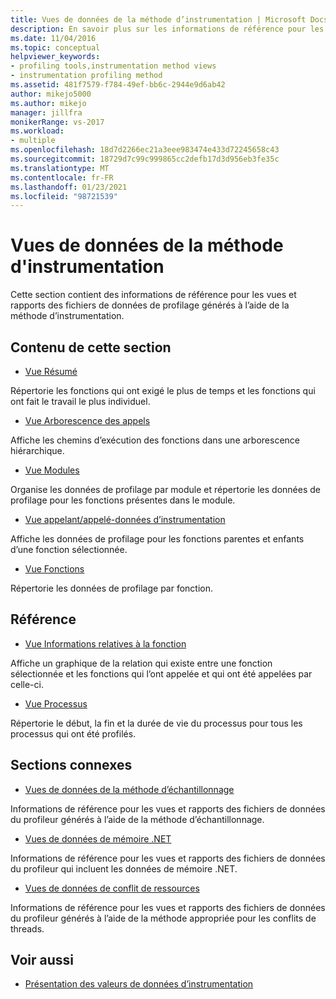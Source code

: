 ```yaml
---
title: Vues de données de la méthode d’instrumentation | Microsoft Docs
description: En savoir plus sur les informations de référence pour les vues et les rapports des fichiers de données du profileur générés à l’aide de la méthode d’instrumentation.
ms.date: 11/04/2016
ms.topic: conceptual
helpviewer_keywords:
- profiling tools,instrumentation method views
- instrumentation profiling method
ms.assetid: 481f7579-f784-49ef-bb6c-2944e9d6ab42
author: mikejo5000
ms.author: mikejo
manager: jillfra
monikerRange: vs-2017
ms.workload:
- multiple
ms.openlocfilehash: 18d7d2266ec21a3eee983474e433d72245658c43
ms.sourcegitcommit: 18729d7c99c999865cc2defb17d3d956eb3fe35c
ms.translationtype: MT
ms.contentlocale: fr-FR
ms.lasthandoff: 01/23/2021
ms.locfileid: "98721539"
---
```

# <a name="instrumentation-method-data-views"></a>Vues de données de la méthode d'instrumentation
Cette section contient des informations de référence pour les vues et rapports des fichiers de données de profilage générés à l’aide de la méthode d’instrumentation.

## <a name="in-this-section"></a>Contenu de cette section
- [Vue Résumé](../profiling/summary-view-instrumentation-data.md)

 Répertorie les fonctions qui ont exigé le plus de temps et les fonctions qui ont fait le travail le plus individuel.

- [Vue Arborescence des appels](../profiling/call-tree-view-instrumentation-data.md)

 Affiche les chemins d’exécution des fonctions dans une arborescence hiérarchique.

- [Vue Modules](../profiling/modules-view-instrumentation-data.md)

 Organise les données de profilage par module et répertorie les données de profilage pour les fonctions présentes dans le module.

- [Vue appelant/appelé-données d’instrumentation](../profiling/caller-callee-view-instrumentation-data.md)

 Affiche les données de profilage pour les fonctions parentes et enfants d’une fonction sélectionnée.

- [Vue Fonctions](../profiling/functions-view-instrumentation-data.md)

 Répertorie les données de profilage par fonction.

## <a name="reference"></a>Référence
- [Vue Informations relatives à la fonction](../profiling/function-details-view.md)

 Affiche un graphique de la relation qui existe entre une fonction sélectionnée et les fonctions qui l’ont appelée et qui ont été appelées par celle-ci.

- [Vue Processus](../profiling/process-view.md)

 Répertorie le début, la fin et la durée de vie du processus pour tous les processus qui ont été profilés.

## <a name="related-sections"></a>Sections connexes
- [Vues de données de la méthode d’échantillonnage](../profiling/profiler-sampling-method-data-views.md)

 Informations de référence pour les vues et rapports des fichiers de données du profileur générés à l’aide de la méthode d’échantillonnage.

- [Vues de données de mémoire .NET](../profiling/dotnet-memory-data-views.md)

 Informations de référence pour les vues et rapports des fichiers de données du profileur qui incluent les données de mémoire .NET.

- [Vues de données de conflit de ressources](../profiling/resource-contention-data-views.md)

 Informations de référence pour les vues et rapports des fichiers de données du profileur générés à l’aide de la méthode appropriée pour les conflits de threads.

## <a name="see-also"></a>Voir aussi
- [Présentation des valeurs de données d’instrumentation](../profiling/understanding-instrumentation-data-values.md)
